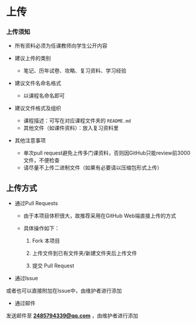 # 上传

### 上传须知

- 所有资料必须为任课教师向学生公开内容

- 建议上传的类别
  - 笔记、历年试卷、攻略、复习资料、学习经验

- 建议文件名命名格式
  - 以课程名命名即可

- 建议文件格式及组织
  - 课程描述：可写在对应课程文件夹的 `README.md`
  - 其他文件（如课件资料）：放入复习资料里

- 其他注意事项
  - 单次pull request避免上传多门课资料，否则因GitHub只能review前3000文件，不便检查
  - 请尽量不上传二进制文件（如果有必要请以压缩包形式上传）

## 上传方式

- 通过Pull Requests
  - 由于本项目体积很大，故推荐采用在GitHub Web端直接上传的方式

  - 具体操作如下：

    1. Fork 本项目

    2. 上传文件到已有文件夹/新建文件夹后上传文件

    3. 提交 Pull Request

- 通过Issue

或者也可以直接附加在Issue中，由维护者进行添加

- 通过邮件

发送邮件至 **[2485794339@qq.com](mailto:2485794339@qq.com)** ，由维护者进行添加

